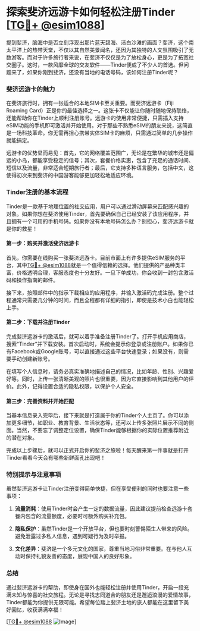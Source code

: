 # 探索斐济远游卡如何轻松注册Tinder [[TG💪+ @esim1088](https://t.me/s/esim1088)]

提到斐济，脑海中是否立刻浮现出那片蓝天碧海、洁白沙滩的画面？斐济，这个南太平洋上的热带天堂，不仅以其自然美景闻名，还因为其独特的人文氛围吸引了无数游客。而对于许多旅行者来说，在斐济不仅仅是为了放松身心，更是为了拓宽社交圈子。这时，一款风靡全球的交友软件——Tinder便成了不少人的首选。但问题来了，如果你刚到斐济，还没有当地的电话号码，该如何注册Tinder呢？

### **斐济远游卡的魅力**

在斐济旅行时，拥有一张适合的本地SIM卡至关重要。而斐济远游卡（Fiji Roaming Card）正是你的最佳选择之一。这张卡不仅能让你随时随地保持联络，还能帮助你在Tinder上顺利注册账号。远游卡的使用非常便捷，只需插入支持eSIM功能的手机即可激活并开始使用。对于那些不熟悉eSIM的朋友来说，这简直是一场科技革命。你无需再担心携带实体SIM卡的麻烦，只需通过简单的几步操作就能搞定。

远游卡的优势显而易见：首先，它的网络覆盖范围广，无论是在繁华的城市还是偏远的小岛，都能享受稳定的信号；其次，套餐价格实惠，包含了充足的通话时间、短信以及流量，非常适合短期旅行者；最后，它支持多种语言服务，包括中文，这使得初次来到斐济的中国游客能够更加轻松地适应环境。

### **Tinder注册的基本流程**

Tinder是一款基于地理位置的社交应用，用户可以通过滑动屏幕来匹配感兴趣的对象。如果你想在斐济使用Tinder，首先要确保自己已经安装了该应用程序，并且拥有一个可用的手机号码。如果你没有本地号码怎么办？别担心，斐济远游卡就是你的救星！

#### **第一步：购买并激活斐济远游卡**

首先，你需要在线购买一张斐济远游卡。目前市面上有许多提供eSIM服务的平台，其中[TG💪+ @esim1088](https://t.me/s/esim1088)就是一个值得信赖的选择。他们提供的产品种类丰富，价格透明合理，客服态度也十分友好。一旦下单成功，你会收到一封包含激活码和操作指南的邮件。

接下来，按照邮件中的指示下载相应的应用程序，并输入激活码完成注册。整个过程通常只需要几分钟的时间，而且全程都有详细的指引，即使是技术小白也能轻松上手。

#### **第二步：下载并注册Tinder**

完成斐济远游卡的激活后，就可以着手准备注册Tinder了。打开手机应用商店，搜索“Tinder”并下载安装。首次启动时，系统会提示你登录或注册账户。如果你已有Facebook或Google账号，可以直接通过这些平台快速登录；如果没有，则需要手动创建新账号。

在填写个人信息时，请务必真实准确地描述自己的情况，比如年龄、性别、兴趣爱好等。同时，上传一张清晰美观的照片也很重要，因为它直接影响到其他用户的评价。此外，记得设置合适的隐私权限，以保护个人安全。

#### **第三步：完善资料并开始匹配**

当基本信息录入完毕后，接下来就是打造属于你的Tinder个人主页了。你可以添加更多细节，如职业、教育背景、生活状态等，还可以上传多张照片展示不同的侧面。当然，不要忘了调整定位设置，确保Tinder能够根据你的实际位置推荐附近的潜在对象。

完成以上步骤后，就可以正式开启你的斐济之旅啦！每天醒来第一件事就是打开Tinder看看今天会有哪些新鲜面孔出现吧！

### **特别提示与注意事项**

虽然斐济远游卡让Tinder注册变得简单快捷，但在享受便利的同时也要注意一些事项：

1. **流量消耗**：使用Tinder时会产生一定的数据流量，因此建议提前检查远游卡套餐内包含的流量额度，必要时可额外购买补充包。
   
2. **隐私保护**：虽然Tinder是一个开放平台，但也要时刻警惕陌生人带来的风险。避免泄露过多私人信息，遇到可疑行为及时举报。
   
3. **文化差异**：斐济是一个多元文化的国家，尊重当地习俗非常重要。在与他人互动时保持礼貌友善的态度，展现中国人的良好形象。

### **总结**

通过斐济远游卡的帮助，即使身在国外也能轻松注册并使用Tinder，开启一段充满未知与惊喜的社交旅程。无论是寻找志同道合的朋友还是邂逅浪漫的爱情故事，Tinder都能为你提供无限可能。希望每位踏上斐济土地的旅人都能在这里留下美好回忆，收获满满幸福！

[[TG💪+ @esim1088](https://t.me/s/esim1088) ![Image](https://i.postimg.cc/4NQfJmqS/Snipaste-2025-05-13-00-14-12.png)]